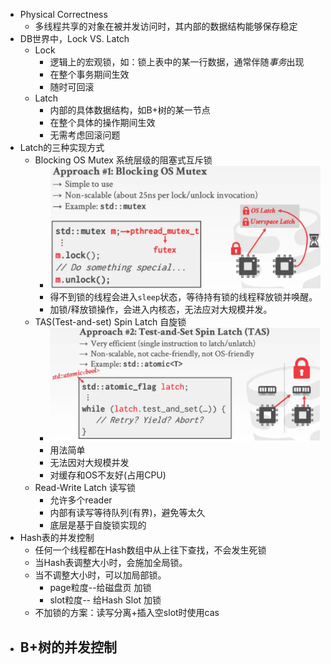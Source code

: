 - Physical Correctness
	- 多线程共享的对象在被并发访问时，其内部的数据结构能够保存稳定
- DB世界中，Lock VS. Latch
	- Lock
		- 逻辑上的宏观锁，如：锁上表中的某一行数据，通常伴随*事务*出现
		- 在整个事务期间生效
		- 随时可回滚
	- Latch
		- 内部的具体数据结构，如B+树的某一节点
		- 在整个具体的操作期间生效
		- 无需考虑回滚问题
- Latch的三种实现方式
	- Blocking OS Mutex 系统层级的阻塞式互斥锁
		- ![image.png](../assets/image_1724745277272_0.png)
		- 得不到锁的线程会进入`sleep`状态，等待持有锁的线程释放锁并唤醒。
		- 加锁/释放锁操作，会进入内核态，无法应对大规模并发。
	- TAS(Test-and-set) Spin Latch 自旋锁
		- ![image.png](../assets/image_1724745349696_0.png)
		- 用法简单
		- 无法因对大规模并发
		- 对缓存和OS不友好(占用CPU)
	- Read-Write Latch 读写锁
		- 允许多个reader
		- 内部有读写等待队列(有界)，避免等太久
		- 底层是基于自旋锁实现的
- Hash表的并发控制
	- 任何一个线程都在Hash数组中从上往下查找，不会发生死锁
	- 当Hash表调整大小时，会施加全局锁。
	- 当不调整大小时，可以加局部锁。
		- page粒度--给磁盘页 加锁
		- slot粒度-- 给Hash Slot 加锁
	- 不加锁的方案：读写分离+插入空slot时使用cas
- B+树的并发控制
	-